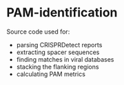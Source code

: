 # PAM-identification

Source code used for:
- parsing CRISPRDetect reports
- extracting spacer sequences
- finding matches in viral databases
- stacking the flanking regions
- calculating PAM metrics
